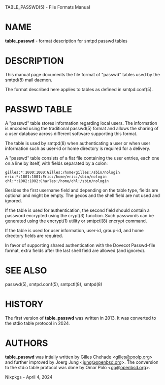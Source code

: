 TABLE\_PASSWD(5) - File Formats Manual

# NAME

**table\_passwd** - format description for smtpd passwd tables

# DESCRIPTION

This manual page documents the file format of "passwd" tables used by the
smtpd(8)
mail daemon.

The format described here applies to tables as defined in
smtpd.conf(5).

# PASSWD TABLE

A "passwd" table stores information regarding local users.
The information is encoded using the traditional
passwd(5)
format and allows the sharing of a user database across different software
supporting this format.

The table is used by
smtpd(8)
when authenticating a user or when user information such as user-id or
home directory is required for a delivery.

A "passwd" table consists of a flat file containing the user entries, each
one on a line by itself, with fields separated by a colon:

	gilles:*:1000:1000:Gilles:/home/gilles:/sbin/nologin
	eric:*:1001:1001:Eric:/home/eric:/sbin/nologin
	chl:*:1002:1002:Charles:/home/chl:/sbin/nologin

Besides the first username field and depending on the table type, fields are
optional and might be empty.
The gecos and the shell field are not used and ignored.

If the table is used for authentication, the second field should contain a
password encrypted using the
crypt(3)
function.
Such passwords can be generated using the
encrypt(1)
utility or
smtpctl(8)
encrypt command.

If the table is used for user information, user-id, group-id, and home
directory fields are required.

In favor of supporting shared authentication with the Dovecot Passwd-file
format, extra fields after the last shell field are allowed (and ignored).

# SEE ALSO

passwd(5),
smtpd.conf(5),
smtpctl(8),
smtpd(8)

# HISTORY

The first version of
**table\_passwd**
was written in 2013.
It was converted to the stdio table protocol in 2024.

# AUTHORS

**table\_passwd**
was intially written by
Gilles Chehade &lt;[gilles@poolp.org](mailto:gilles@poolp.org)&gt;
and further improved by
Joerg Jung &lt;[jung@openbsd.org](mailto:jung@openbsd.org)&gt;.
The conversion to the stdio table protocol was done by
Omar Polo &lt;[op@openbsd.org](mailto:op@openbsd.org)&gt;.

Nixpkgs - April 4, 2024
